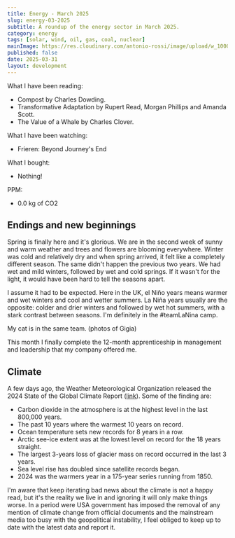 ```yaml
---
title: Energy - March 2025
slug: energy-03-2025
subtitle: A roundup of the energy sector in March 2025.
category: energy
tags: [solar, wind, oil, gas, coal, nuclear]
mainImage: https://res.cloudinary.com/antonio-rossi/image/upload/w_1000,fl_progressive/v1646323595/kelly-sikkema-gcHFXsdcmJE-unsplash_w2qpxu.jpg
published: false
date: 2025-03-31
layout: development
---
```


What I have been reading:

- Compost by Charles Dowding.
- Transformative Adaptation by Rupert Read, Morgan Phillips and Amanda Scott.
- The Value of a Whale by Charles Clover.

What I have been watching:

- Frieren: Beyond Journey's End

What I bought:

- Nothing!

PPM:

- 0.0 kg of CO2

## Endings and new beginnings

Spring is finally here and it's glorious. We are in the second week of sunny and warm weather and trees and flowers are blooming everywhere.
Winter was cold and relatively dry and when spring arrived, it felt like a completely different season. The same didn't happen the previous two years. We had wet and mild winters, followed by wet and cold springs. If it wasn't for the light, it would have been hard to tell the seasons apart.

I assume it had to be expected. Here in the UK, el Niño years means warmer and wet winters and cool and wetter summers. La Niña years usually are the opposite: colder and drier winters and followed by wet hot summers, with a stark contrast between seasons. I'm definitely in the #teamLaNina camp.

My cat is in the same team.
(photos of Gigia)

This month I finally complete the 12-month apprenticeship in management and leadership that my company offered me.

## Climate

A few days ago, the Weather Meteorological Organization released the 2024 State of the Global Climate Report ([link](https://www.metoffice.gov.uk/weather/climate-change/what-is-climate-change)). Some of the finding are:

- Carbon dioxide in the atmosphere is at the highest level in the last 800,000 years.
- The past 10 years where the warmest 10 years on record.
- Ocean temperature sets new records for 8 years in a row.
- Arctic see-ice extent was at the lowest level on record for the 18 years straight.
- The largest 3-years loss of glacier mass on record occurred in the last 3 years.
- Sea level rise has doubled since satellite records began.
- 2024 was the warmers year in a 175-year series running from 1850.

I'm aware that keep iterating bad news about the climate is not a happy read, but it's the reality we live in and ignoring it will only make things worse. In a period were USA government has imposed the removal of any mention of climate change from official documents and the mainstream media too busy with the geopolitical instability, I feel obliged to keep up to date with the latest data and report it.
